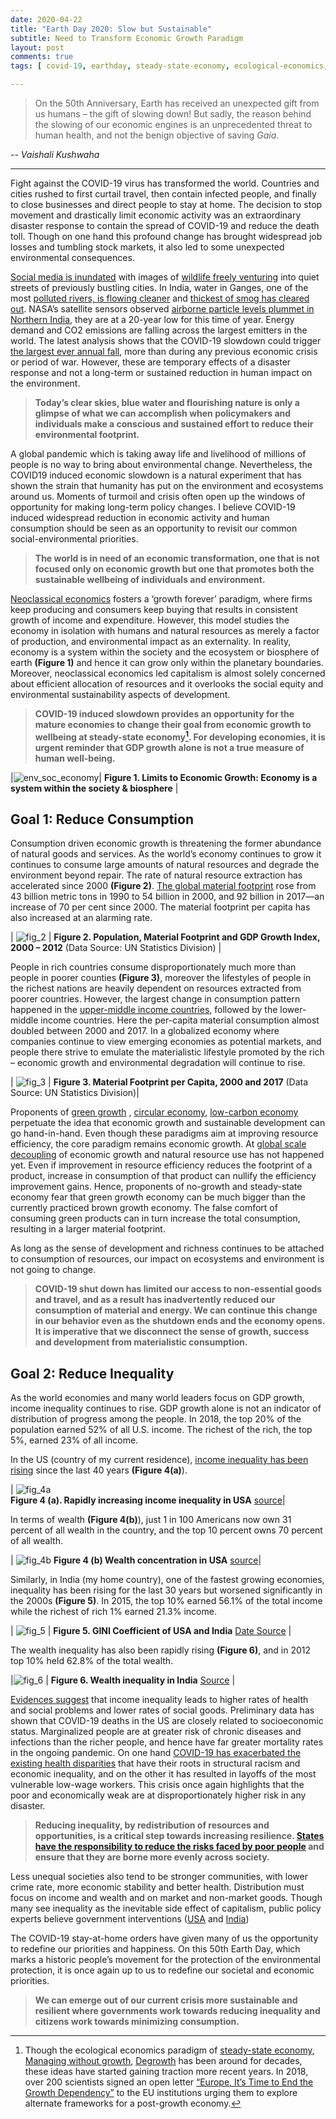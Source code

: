 ```yaml
---
date: 2020-04-22
title: "Earth Day 2020: Slow but Sustainable"
subtitle: Need to Transform Economic Growth Paradigm
layout: post
comments: true
tags: [ covid-19, earthday, steady-state-economy, ecological-economics, optimal-scale, just-distribution ]

---
```


> On the 50th Anniversary, Earth has received an unexpected gift from us humans – the gift of slowing down! 
> But sadly, the reason behind the slowing of our economic engines 
> is an unprecedented threat to human health, and not the benign objective of saving *Gaia*.

*-- Vaishali Kushwaha*

----

  Fight against the COVID-19 virus has transformed the world. 
Countries and cities rushed to first curtail travel, then contain infected people, 
and finally to close businesses and direct people to stay at home. 
The decision to stop movement and drastically limit economic activity was an extraordinary disaster response 
to contain the spread of COVID-19 and reduce the death toll. 
Though on one hand this profound change has brought widespread job losses and tumbling stock markets, 
it also led to some unexpected environmental consequences. 

[Social media is inundated](https://www.nytimes.com/2020/04/15/magazine/quarantine-animal-videos-coronavirus.html) 
with images of [wildlife freely venturing](https://www.youtube.com/watch?v=ysGGIxxrwuk) 
into quiet streets of previously bustling cities. In India, water in Ganges, one of the most 
[polluted rivers, is flowing cleaner](https://www.bloombergquint.com/coronavirus-outbreak/lockdown-health-of-river-ganga-improves) 
and [thickest of smog has cleared out](https://matadornetwork.com/read/indias-heavily-polluted-city-skies-cleared-amid-coronavirus-lockdown/). 
NASA’s satellite sensors observed 
[airborne particle levels plummet in Northern India](https://earthobservatory.nasa.gov/images/146596/airborne-particle-levels-plummet-in-northern-india), 
they are at a 20-year low for this time of year. Energy demand and CO2 emissions are falling across the 
largest emitters in the world. The latest analysis shows that the COVID-19 slowdown could trigger 
[the largest ever annual fall](https://www.carbonbrief.org/analysis-coronavirus-set-to-cause-largest-ever-annual-fall-in-co2-emissions), 
more than during any previous economic crisis or period of war. However, these are temporary effects of a 
disaster response and not a long-term or sustained reduction in human impact on the environment.

> **Today’s clear skies, blue water and flourishing nature is only a glimpse of what we can accomplish when 
> policymakers and individuals make a conscious and sustained effort to reduce their environmental footprint.**

A global pandemic which is taking away life and livelihood of millions of people is no way to bring about 
environmental change. Nevertheless, the COVID19 induced economic slowdown is a natural experiment that has 
shown the strain that humanity has put on the environment and ecosystems around us. Moments of turmoil and 
crisis often open up the windows of opportunity for making long-term policy changes. 
I believe COVID-19 induced widespread reduction in economic activity and human consumption 
should be seen as an opportunity to revisit our common social-environmental priorities. 

> **The world is in need of an economic transformation, one that is not focused 
> only on economic growth but one that promotes both the sustainable wellbeing of individuals and environment.**
 

[Neoclassical economics](https://en.wikipedia.org/wiki/Neoclassical_economics) fosters a ‘growth forever’ 
paradigm, where firms keep producing and consumers keep buying that results in consistent 
growth of income and expenditure. However, this model studies the economy in isolation with humans and natural resources as 
merely a factor of production, and environmental impact as an externality. In reality, economy  is a system within the society 
and the ecosystem or biosphere of earth **(Figure 1)** and hence it can grow only within the planetary boundaries. 
Moreover, neoclassical economics led capitalism is almost solely concerned about efficient allocation of 
resources and it overlooks the social equity and environmental sustainability aspects of development. 

>**COVID-19 induced slowdown provides an opportunity for the mature economies to change their goal 
>from economic growth to wellbeing at steady-state economy[^1]. For developing economies, it is urgent 
>reminder that GDP growth alone is not a true measure of human well-being.**


|![env_soc_economy](../img/2020_04_22/fig_1_economysubset.png)|
**Figure 1. Limits to Economic Growth: Economy is a system within the society & biosphere** |

## Goal 1: Reduce Consumption
Consumption driven economic growth is threatening the former abundance of natural goods and services. 
As the world’s economy continues to grow it continues to consume large amounts of natural resources and 
degrade the environment beyond repair. The rate of natural resource extraction has accelerated since 2000 
**(Figure 2)**. [The global material footprint](https://unstats.un.org/sdgs/report/2019/goal-12/) rose from 
43 billion metric tons in 1990 to 54 billion in 2000, and 92 billion in 2017—an increase of 70 per cent since 2000. 
The material footprint per capita has also increased at an alarming rate. 


| ![fig_2](../img/2020_04_22/fig_2_population_GPD_Material.png) |
**Figure 2. Population, Material Footprint and GDP Growth Index, 2000 – 2012** (Data Source: UN Statistics Division) |

People in rich countries consume disproportionately much more than people in poorer counties **(Figure 3)**, 
moreover the lifestyles of people in the richest nations are heavily dependent on resources extracted 
from poorer countries. However, the largest change in 
consumption pattern happened in the [upper-middle income countries](https://unstats.un.org/sdgs/report/2019/goal-12/), 
followed by the lower-middle income countries. Here the per-capita material consumption 
almost doubled between 2000 and 2017. In a globalized economy where companies continue to view 
emerging economies as potential markets, and people there strive to emulate the materialistic lifestyle 
promoted by the rich – economic growth and environmental degradation will continue to rise.

| ![fig_3](../img/2020_04_22/fig_3_material_footprint_per_capita.png) | 
**Figure 3. Material Footprint per Capita, 2000 and 2017** (Data Source: UN Statistics Division)|

Proponents of [green growth](https://www.oecd.org/greengrowth/) , 
[circular economy](https://reports.weforum.org/toward-the-circular-economy-accelerating-the-scale-up-across-global-supply-chains/from-linear-to-circular-accelerating-a-proven-concept/), 
[low-carbon economy](https://www.wri.org/blog/2018/09/low-carbon-growth-26-trillion-opportunity-here-are-4-ways-seize-it)  
perpetuate the idea that economic growth and sustainable development can go hand-in-hand. 
Even though these paradigms aim at improving resource efficiency, the core paradigm remains economic growth. 
At [global scale decoupling](https://unstats.un.org/sdgs/report/2019/goal-12/) of economic growth and natural resource use has not happened yet. 
Even if improvement in resource efficiency reduces the footprint of a product, increase in consumption of 
that product can nullify the efficiency improvement gains. Hence, proponents of no-growth and steady-state 
economy fear that green growth economy can be much bigger than the currently practiced brown growth economy. 
The false comfort of consuming green products can in turn increase the total consumption, resulting in a 
larger material footprint. 

As long as the sense of development and richness continues to be attached to consumption of resources, our 
impact on ecosystems and environment is not going to change. 

>**COVID-19 shut down has limited our access to 
non-essential goods and travel, and as a result has inadvertently reduced our consumption of material and 
energy. We can continue this change in our behavior even as the shutdown ends and the economy opens. 
It is imperative that we disconnect the sense of growth, success and development from materialistic 
consumption.** 

## Goal 2: Reduce Inequality
As the world economies and many world leaders focus on GDP growth, income inequality continues to rise. 
GDP growth alone is not an indicator of distribution of progress among the people.  In 2018, the top 20% of the population earned 52% of all U.S. income. 
The richest of the rich, the top 5%, earned 23% of all income. 


In the US (country of my current residence), [income inequality has been rising](https://equitablegrowth.org/eight-graphs-that-tell-the-story-of-u-s-economic-inequality/) 
since the last 40 years **(Figure 4(a)**).

| ![fig_4a](../img/2020_04_22/fig_4a_USA_income_inequality.png)  
**Figure 4 (a). Rapidly increasing income inequality in USA** [source](https://equitablegrowth.org/eight-graphs-that-tell-the-story-of-u-s-economic-inequality/)|

In terms of wealth **(Figure 4(b)**), just 1 in 100 Americans now own 31 percent of all wealth in the country, 
and the top 10 percent owns 70 percent of all wealth.

| ![fig_4b](../img/2020_04_22/fig_4b_USA_wealthgap.png) 
**Figure 4 (b) Wealth concentration in USA** [source](https://equitablegrowth.org/eight-graphs-that-tell-the-story-of-u-s-economic-inequality/)|
 
Similarly, in India (my home country), one of the fastest growing economies, inequality has been rising 
for the last 30 years but worsened significantly in the 2000s **(Figure 5)**. In 2015, the top 10% earned 56.1% 
of the total income while the richest of rich 1% earned 21.3% income. 

| ![fig_5](../img/2020_04_22/fig_5_IndiaUsaGiniCoefficient.png) | 
**Figure 5. GINI Coefficient of USA and India** [Date Source](https://data.worldbank.org/indicator/SI.POV.GINI?locations=US) | 

The wealth inequality has also been rapidly rising **(Figure 6)**, and in 2012 top 10% held 62.8% of the total wealth.

|![fig_6](../img/2020_04_22/fig_6_WealthInequality.jpg) | 
**Figure 6. Wealth inequality in India** [Source](https://wid.world/country/india/) |



[Evidences suggest](https://www.theguardian.com/inequality/2018/sep/18/kate-pickett-richard-wilkinson-mental-wellbeing-inequality-the-spirit-level) 
that income inequality leads to higher rates of health and social problems
and lower rates of social goods. Preliminary data has shown that COVID-19 deaths in the US are closely 
related to socioeconomic status. Marginalized people are at greater risk of chronic diseases and infections than 
the richer people, and hence have far greater mortality rates in the ongoing pandemic. 
On one hand [COVID-19 has exacerbated the existing health disparities](https://www.vox.com/2020/4/10/21207520/coronavirus-deaths-economy-layoffs-inequality-covid-pandemic) 
that have their roots in structural racism and economic inequality, and on the other it has resulted in 
layoffs of the most vulnerable low-wage workers. This crisis once again highlights that the poor and 
economically weak are at disproportionately higher risk in any disaster. 

>**Reducing inequality, by redistribution of resources and opportunities, is a critical step towards 
increasing resilience. [States have the responsibility to reduce the risks faced by poor people](https://www-cdn.oxfam.org/s3fs-public/file_attachments/bp172-no-accident-resilience-inequality-of-risk-210513-en_1_0.pdf) 
>and ensure that they are borne more evenly across society.** 

Less unequal societies also tend to be stronger  communities, with lower crime rate, more economic stability and better health. 
Distribution must focus on income and wealth and on market and non-market goods. 
Though many see inequality as the inevitable side effect of capitalism, public policy experts believe 
government interventions ([USA](https://belonging.berkeley.edu/six-policies-reduce-economic-inequality)
and [India](https://donate.oxfamindia.org/sites/default/files/WideningGaps_IndiaInequalityReport2019.pdf))

The COVID-19 stay-at-home orders have given many of us the opportunity to redefine our priorities and 
happiness. On this 50th Earth Day, which marks a historic people’s movement for the protection of the environmental protection, 
it is once again up to us to redefine our societal and economic priorities.

>**We can emerge out of our current crisis more sustainable and resilient where governments work towards 
>reducing inequality and citizens work towards minimizing consumption.** 



[^1]:Though the ecological economics paradigm of [steady-state economy](https://steadystate.org/discover/definition/), [Managing without growth](https://www.amazon.com/Managing-Without-Growth-Ecological-Economics/dp/184844205X), [Degrowth](https://degrowth.org/short-history/) has been around for decades, these ideas have started gaining traction more recent years. In 2018, over 200 scientists signed an open letter [“Europe, It’s Time to End the Growth Dependency”](https://degrowth.org/2018/09/06/post-growth-open-letter/) to the EU institutions urging them to explore alternate frameworks for a post-growth economy.

